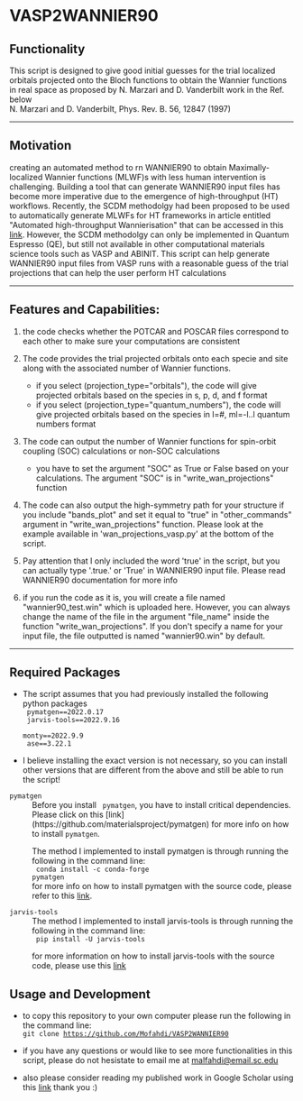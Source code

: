 # VASP2WANNIER90
## Functionality
This script is designed to give good initial guesses for the trial localized orbitals projected onto the Bloch functions to obtain the Wannier functions in real space
as proposed by N. Marzari and D. Vanderbilt work in the Ref. below<br />
N. Marzari and D. Vanderbilt, Phys. Rev. B. 56, 12847 (1997)
***

## Motivation
creating an automated method to rn WANNIER90 to obtain Maximally-localized Wannier functions (MLWF)s with less human intervention is challenging. Building a tool that can generate WANNIER90 input files has become more imperative due to the emergence of high-throughput (HT) workflows. Recently, the SCDM methodolgy had been proposed to be used to automatically generate MLWFs for HT frameworks in article entitled "Automated high-throughput Wannierisation" that can be accessed in this [link](https://www.nature.com/articles/s41524-020-0312-y). However, the SCDM methodolgy can only be implemented in Quantum Espresso (QE), but still not available in other computational materials science tools such as VASP and ABINIT. This script can help generate WANNIER90 input files from VASP runs with a reasonable guess of the trial projections that can help the user perform HT calculations
***

## Features and Capabilities:
1. the code checks whether the POTCAR and POSCAR files correspond to each other to make sure your computations are consistent

2. The code provides the trial projected orbitals onto each specie and site along with the associated number of Wannier functions. 
   * if you select (projection_type="orbitals"), the code will give projected orbitals based on the species in s, p, d, and f format 
   * if you select (projection_type="quantum_numbers"), the code will give projected orbitals based on the species in l=#, ml=-l..l quantum numbers format 

3. The code can output the number of Wannier functions for spin-orbit coupling (SOC) calculations or non-SOC calculations
   * you have to set the argument "SOC" as True or False based on your calculations. The argument "SOC" is in "write_wan_projections" function

4. The code can also output the high-symmetry path for your structure if you include "bands_plot" and set it equal to "true" in "other_commands" argument in "write_wan_projections" function.
Please look at the example available in 'wan_projections_vasp.py' at the bottom of the script.

5. Pay attention that I only included the word 'true' in the script, but you can actually type '.true.' or 'True' in WANNIER90 input file. Please read WANNIER90 documentation for more info

6. if you run the code as it is, you will create a file named "wannier90_test.win" which is uploaded here. However, you can always change the name of the file in the argument "file_name" inside the function "write_wan_projections". If you don't specify a name for your input file, the file outputted is named "wannier90.win" by default.
***

## Required Packages
* The script assumes that you had previously installed the following python packages <br />
<code> pymatgen==2022.0.17</code><br />
<code> jarvis-tools==2022.9.16</code><br />
<code> monty==2022.9.9</code><br />
<code> ase==3.22.1</code><br />

* I believe installing the exact version is not necessary, so you can install other versions that are different from the above and still be able to run the script!

<dl>
<dt><code>pymatgen</code></dt>
<dd>Before you install <code> pymatgen</code>, you have to install critical dependencies. Please click on this [link](https://github.com/materialsproject/pymatgen) for more info on how to install <code>pymatgen</code>.
 
The method I implemented to install pymatgen is through running the following in the command line:<br />
<code> conda install -c conda-forge pymatgen </code><br />
for more info on how to install pymatgen with the source code, please refer to this [link](https://github.com/materialsproject/pymatgen).</dd>
</dt>


<dl>
<dt><code>jarvis-tools</code></dt>
<dd>The method I implemented to install jarvis-tools is through running the following in the command line:<br />
<code> pip install -U jarvis-tools </code>

for more information on how to install jarvis-tools with the source code, please use this [link](https://github.com/usnistgov/jarvis)</dd>
</dl>

## Usage and Development
* to copy this repository to your own computer please run the following in the command line: <br />
<code>git clone https://github.com/Mofahdi/VASP2WANNIER90 </code>

* if you have any questions or would like to see more functionalities in this script, please do not hesistate to email me at malfahdi@email.sc.edu
* also please consider reading my published work in Google Scholar using this [link](https://scholar.google.com/citations?user=5tkWy4AAAAAJ&hl=en&oi=ao) thank you :)
